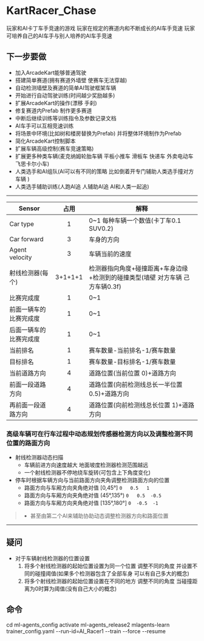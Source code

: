 # KartRacer_Chase

玩家和AI卡丁车手竞速的游戏
玩家在规定的赛道内和不断成长的AI车手竞速
玩家可培养自己的AI车手与别人培养的AI车手竞速

## 下一步要做

- 加入ArcadeKart能够普通驾驶
- 搭建简单赛道(拥有赛道外墙壁 使赛车无法穿越)
- 自动检测墙壁及赛道的简单AI驾驶框架车辆
- 开始进行自动驾驶训练(时间越少奖励越多)
- 扩展ArcadeKart的操作(漂移 手刹)
- 修复赛道内Prefab 制作更多赛道
- 中断后继续训练等训练指令及参数记录文档
- AI车手可以互相竞速训练
- 将场景中环境(比如树和楼房替换为Prefab) 并将整体环境制作为Prefab
- 简化ArcadeKart控制脚本
- 扩展车辆高级控制(赛车竞速策略)
- 扩展更多种类车辆(麦克纳姆轮胎车辆 平板小推车 滑板车 快递车 外卖电动车 飞思卡尔小车)
- 人类选手和AI组队(AI可以有不同的策略 比如倒着开专门辅助人类选手撞对方车辆 )
- 人类选手辅助训练(人跑AI追 人辅助AI追 AI和人类一起追)

---

Sensor|占用|解释
--|:--:|--
Car type|1|0~1 每种车辆一个数值(卡丁车0.1 SUV0.2)
Car forward|3|车身的方向
Agent velocity|3|车辆当前的速度
射线检测器(每个)|3+1+1+1|检测器指向角度+碰撞距离+车身边缘+检测到的碰撞类型(墙壁 对方车辆 己方车辆0.3f)
比赛完成度|1|0~1
前面一辆车的比赛完成度|1|0~1
后面一辆车的比赛完成度|1|0~1
当前排名|1|赛车数量-当前排名-1/赛车数量
目标排名|1|赛车数量-目标排名-1/赛车数量
当前道路方向|4|道路位置(当前位置 0)+道路方向
前面一段道路方向|4|道路位置(向前检测线总长一半位置 0.5)+道路方向
再前面一段道路方向|4|道路位置(向前检测线总长位置 1)+道路方向

### 高级车辆可在行车过程中动态规划传感器检测方向以及调整检测不同位置的路面方向

- 射线检测器动态扫描
  - 车辆前进方向速度越大 地面坡度检测器检测范围越远
  - 一个射线检测器不停地绕车旋转(可包含上下角度变化)
- 停车时根据车辆方向与当前路面方向夹角调整检测路面方向的位置
  - 路面方向与车厢方向夹角绝对值 [0,45°]       ` 0   0.5   1 `
  - 路面方向与车厢方向夹角绝对值 (45°,135°)    ` 0   0.5  -0.5 `
  - 路面方向与车厢方向夹角绝对值 [135°,180°]   ` 0  -0.5  -1 `

>- 甚至由第二个AI来辅助协助动态调整检测器方向和路面位置

---

## 疑问

- 对于车辆射线检测器的位置设置
  1. 将多个射线检测器的起始位置设置为同一个位置 调整不同的角度 并设置不同的碰撞阈值(如果多个检测器包含了全部车身 可以有自己多大的概念)
  2. 将多个射线检测器的起始位置设置在不同的地方 调整不同的角度 当碰撞距离为0时算为阈值(没有自己大小的概念)

## 命令

cd ml-agents_config
activate ml-agents_release2
mlagents-learn trainer_config.yaml --run-id=AI_Racer1 --train --force
--resume
